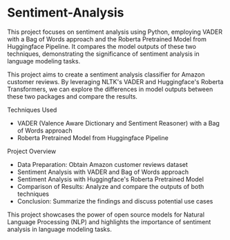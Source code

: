 # Sentiment-Analysis
This project focuses on sentiment analysis using Python, employing VADER with a Bag of Words approach and the Roberta Pretrained Model from Huggingface Pipeline. It compares the model outputs of these two techniques, demonstrating the significance of sentiment analysis in language modeling tasks.

This project aims to create a sentiment analysis classifier for Amazon customer reviews. By leveraging NLTK's VADER and Huggingface's Roberta Transformers, we can explore the differences in model outputs between these two packages and compare the results.

Techniques Used
- VADER (Valence Aware Dictionary and Sentiment Reasoner) with a Bag of Words approach
- Roberta Pretrained Model from Huggingface Pipeline

Project Overview
- Data Preparation: Obtain Amazon customer reviews dataset
- Sentiment Analysis with VADER and Bag of Words approach
- Sentiment Analysis with Huggingface's Roberta Pretrained Model
- Comparison of Results: Analyze and compare the outputs of both techniques
- Conclusion: Summarize the findings and discuss potential use cases

This project showcases the power of open source models for Natural Language Processing (NLP) and highlights the importance of sentiment analysis in language modeling tasks.
